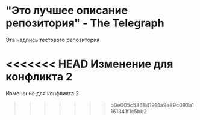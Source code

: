 # "Это лучшее описание репозитория" - The Telegraph

Эта надпись тестового репозитория

<<<<<<< HEAD
Изменение для конфликта 2
=======
Изменение для конфликта 2
>>>>>>> b0e005c586841914a9e89c093a1161341f1c5bb2

